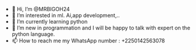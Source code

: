 - 👋 Hi, I’m @MRBIGOH24
- 👀 I’m interested in ml. Ai,app development,.. 
- 🌱 I’m currently learning python
- 💞️ I’m new in programmation and I will be happy to talk with expert on the python language. 
- 📫 How to reach me my WhatsApp number : +2250142563078

<!---
MRBIGOH24/MRBIGOH24 is a ✨ special ✨ repository because its `README.md` (this file) appears on your GitHub profile.
You can click the Preview link to take a look at your changes.
--->
